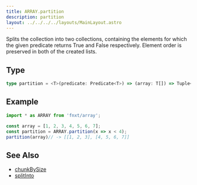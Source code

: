 ```yaml
---
title: ARRAY.partition
description: partition
layout: ../../../../layouts/MainLayout.astro
---
```



Splits the collection into two collections, 
containing the elements for which the given predicate 
returns True and False respectively. 
Element order is preserved in both of the created lists.


## Type
```ts
type partition = <T>(predicate: Predicate<T>) => (array: T[]) => Tuple<T[], T[]>
```

## Example
```ts
import * as ARRAY from 'fnxt/array';

const array = [1, 2, 3, 4, 5, 6, 7];
const partition = ARRAY.partition(x => x < 4);
partition(array)// -> [[1, 2, 3], [4, 5, 6, 7]]
```

## See Also
- [chunkBySize](/core/en/array/operator/chunkBySize)
- [splitInto](/core/en/array/operator/splitInto)
